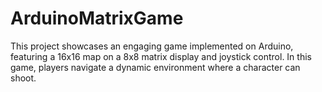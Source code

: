 # ArduinoMatrixGame
This project showcases an engaging game implemented on Arduino, featuring a 16x16 map on a 8x8 matrix display and joystick control. In this game, players navigate a dynamic environment where a character can shoot.
